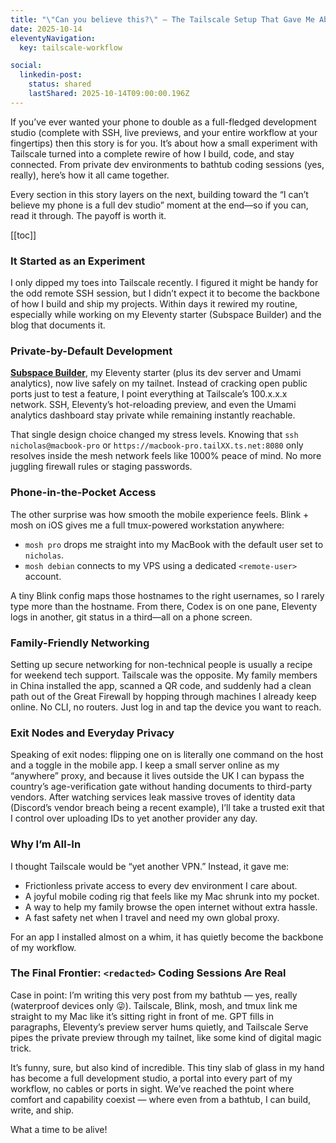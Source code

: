 ```yaml
---
title: "\"Can you believe this?\" — The Tailscale Setup That Gave Me Absolute Freedom"
date: 2025-10-14
eleventyNavigation:
  key: tailscale-workflow

social:
  linkedin-post:
    status: shared
    lastShared: 2025-10-14T09:00:00.196Z
---
```


If you’ve ever wanted your phone to double as a full-fledged development studio (complete with SSH, live previews, and your entire workflow at your fingertips) then this story is for you. It’s about how a small experiment with Tailscale turned into a complete rewire of how I build, code, and stay connected. From private dev environments to bathtub coding sessions (yes, really), here’s how it all came together.

Every section in this story layers on the next, building toward the “I can’t believe my phone is a full dev studio” moment at the end—so if you can, read it through. The payoff is worth it.

[[toc]]

### It Started as an Experiment

I only dipped my toes into Tailscale recently. I figured it might be handy for the odd remote SSH session, but I didn’t expect it to become the backbone of how I build and ship my projects. Within days it rewired my routine, especially while working on my Eleventy starter (Subspace Builder) and the blog that documents it.

### Private-by-Default Development

[**Subspace Builder**](https://github.com/TheClooneyCollection/11ty-subspace-builder), my Eleventy starter (plus its dev server and Umami analytics), now live safely on my tailnet. Instead of cracking open public ports just to test a feature, I point everything at Tailscale’s 100.x.x.x network. SSH, Eleventy’s hot-reloading preview, and even the Umami analytics dashboard stay private while remaining instantly reachable.

That single design choice changed my stress levels. Knowing that `ssh nicholas@macbook-pro` or `https://macbook-pro.tailXX.ts.net:8080` only resolves inside the mesh network feels like 1000% peace of mind. No more juggling firewall rules or staging passwords.

### Phone-in-the-Pocket Access

The other surprise was how smooth the mobile experience feels. Blink + mosh on iOS gives me a full tmux-powered workstation anywhere:

- `mosh pro` drops me straight into my MacBook with the default user set to `nicholas`.
- `mosh debian` connects to my VPS using a dedicated `<remote-user>` account.

A tiny Blink config maps those hostnames to the right usernames, so I rarely type more than the hostname. From there, Codex is on one pane, Eleventy logs in another, git status in a third—all on a phone screen.

### Family-Friendly Networking

Setting up secure networking for non-technical people is usually a recipe for weekend tech support. Tailscale was the opposite. My family members in China installed the app, scanned a QR code, and suddenly had a clean path out of the Great Firewall by hopping through machines I already keep online. No CLI, no routers. Just log in and tap the device you want to reach.

### Exit Nodes and Everyday Privacy

Speaking of exit nodes: flipping one on is literally one command on the host and a toggle in the mobile app. I keep a small server online as my “anywhere” proxy, and because it lives outside the UK I can bypass the country’s age-verification gate without handing documents to third-party vendors. After watching services leak massive troves of identity data (Discord’s vendor breach being a recent example), I’ll take a trusted exit that I control over uploading IDs to yet another provider any day.

### Why I’m All-In

I thought Tailscale would be “yet another VPN.” Instead, it gave me:

- Frictionless private access to every dev environment I care about.
- A joyful mobile coding rig that feels like my Mac shrunk into my pocket.
- A way to help my family browse the open internet without extra hassle.
- A fast safety net when I travel and need my own global proxy.

For an app I installed almost on a whim, it has quietly become the backbone of my workflow.

### The Final Frontier: `<redacted>` Coding Sessions Are Real

Case in point: I’m writing this very post from my bathtub — yes, really (waterproof devices only 😜). Tailscale, Blink, mosh, and tmux link me straight to my Mac like it’s sitting right in front of me. GPT fills in paragraphs, Eleventy’s preview server hums quietly, and Tailscale Serve pipes the private preview through my tailnet, like some kind of digital magic trick.

It’s funny, sure, but also kind of incredible. This tiny slab of glass in my hand has become a full development studio, a portal into every part of my workflow, no cables or ports in sight. We’ve reached the point where comfort and capability coexist — where even from a bathtub, I can build, write, and ship.

What a time to be alive!

<!--
## LinkedIn Adaptation
💫 Tailnet is a super power.

Full blog here: ["Can you believe this?" — The Tailscale Setup That Gave Me Absolute Freedom](https://blog.nicholas.clooney.io/posts/how-tailscale-revolutionized-my-mobile-workflow/)

I don’t think people realize how much Tailscale rewired my day-to-day. The feeling of “I can build from anywhere” landed hard, and I’m still riding that high.

Subspace Builder, my Eleventy starter, the dev server, and even Umami analytics now live quietly on the 100.x tailnet. No exposed ports, 100% security & control, just real peace of mind.

On my iPhone/iPad, with Blink (terminal app) + mosh, I can easily get instant access to my Mac's full devkit setup with `mosh pro`.
Exit nodes are engineered for humans: one command on the server. Even my non-technical family had it working in minutes—install, sign in, done. One toggle in the mobile app, and my family can route around the Great Firewall. I can also use that to get around the UK’s age verification gate without entrusting IDs to third parties, especially after incidents like the recent Discord vendor breach.

Case in point: I’m drafting the whole blog from one of the most relaxed “workstations” imaginable (waterproof devices only) — connected to my Mac through Tailscale, Blink, mosh, and tmux. GPT is filling in paragraphs, Eleventy’s preview server is humming along, and Tailscale Serve is piping the private URL straight to my tailnet.

I expected “another VPN.” What I got was the backbone of my workflow.
-->
